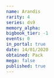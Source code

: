 ```yaml
---
name: Arandis
rarity: 4
series: ds9
memory_alpha:
bigbook_tier: -1
events: 0
in_portal: true
date: 14/01/2020
obtained: Pack
mega: false
published: true
---
```



